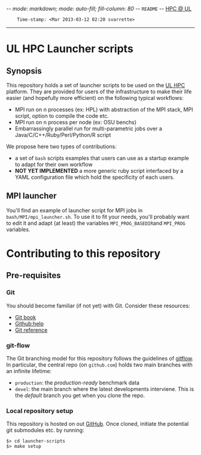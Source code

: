 -*- mode: markdown; mode: auto-fill; fill-column: 80 -*-
`README` -- [HPC @ UL](http://hpc.uni.lu)

        Time-stamp: <Mar 2013-03-12 02:20 svarrette>

-------------------

# UL HPC Launcher scripts

## Synopsis

This repository holds a set of launcher scripts to be used on the
[UL HPC](https://hpc.uni.lu) platform. 
They are provided for users of the infrastructure to make their life easier (and
hopefully more efficient) on the following typical workflows: 

* MPI run on n processes (ex: HPL) with abstraction of the MPI stack, MPI script, option to compile the code etc.
* MPI run on n process per node (ex: OSU benchs)
* Embarrassingly parallel run for multi-parametric jobs over a Java/C/C++/Ruby/Perl/Python/R script

We propose here two types of contributions:

* a set of `bash` scripts examples that users can use as a startup example to
adapt for their own workflow
* **NOT YET IMPLEMENTED** a more generic ruby script interfaced by a YAML
    configuration file which hold the specificity of each users.

## MPI launcher 

You'll find an example of launcher script for MPI jobs in
`bash/MPI/mpi_launcher.sh`. 
To use it to fit your needs, you'll probably want to edit it and adapt (at least)
the variables `MPI_PROG_BASEDIR`and `MPI_PROG` variables. 

# Contributing to this repository 

## Pre-requisites

### Git

You should become familiar (if not yet) with Git. Consider these resources:

* [Git book](http://book.git-scm.com/index.html)
* [Github:help](http://help.github.com/mac-set-up-git/)
* [Git reference](http://gitref.org/)

### git-flow

The Git branching model for this repository follows the guidelines of [gitflow](http://nvie.com/posts/a-successful-git-branching-model/).
In particular, the central repo (on `github.com`) holds two main branches with an infinite lifetime:

* `production`: the *production-ready* benchmark data 
* `devel`: the main branch where the latest developments interviene. This is
  the *default* branch you get when you clone the repo.

### Local repository setup

This repository is hosted on out [GitHub](https://github.com/ULHPC/launcher-scripts).
Once cloned, initiate the potential git submodules etc. by running: 

    $> cd launcher-scripts
    $> make setup
